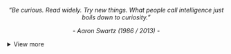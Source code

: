 <p align="center"><i>“Be curious. Read widely. Try new things. What people call intelligence just boils down to curiosity.”</i></p>
<p align="center"><i>- Aaron Swartz (1986 / 2013) -</i></p>


<details>
<summary>View more</summary>
<h2 align="center">About Me</h2>
<center>
  - <b>Languages</b>: <b>Russian</b> <i>(Native)</i>, <b>English</b> <i>(B1-B2)</i>, <b>Italian</b> <i>(A1)</i>
  <br>
  - <b>Hobby</b>: Astronomy, Violin, Language learning, Philosophy, Chess
  <br>
  - Also I write <a href="https://habr.com/ru/users/Tell997/">interesting articles about programming, astronomy (etc.) on Habr!</a>
</center>
  
<br>

<h3 align="center">Skills</h3>

<table width='100%'>
  <tr>
    <td align="center" width="96">
      <a href="#tell396-stack">
        <img src="https://upload.wikimedia.org/wikipedia/commons/thumb/4/4c/Typescript_logo_2020.svg/1200px-Typescript_logo_2020.svg.png" width="48" height="48" alt="TypeScript"         />
      </a>
      <br>TypeScript
    </td>
    <td align="center" width="96">
      <a href="#tell396-stack">
        <img src="https://skillicons.dev/icons?i=express" height="50" alt="express logo" />
      </a>
      <br>Express.js
    </td>
    <td align="center" width="96">
      <a href="#tell396-stack">
        <img src="https://seeklogo.com/images/N/nodejs-logo-FBE122E377-seeklogo.com.png" width="48" height="48" alt="Node.js"         />
      </a>
      <br>Node.js
    </td>
    <td align="center" width="96">
      <a href="#tell396-stack">
        <img src="https://upload.wikimedia.org/wikipedia/commons/a/a8/NestJS.svg" width="48" height="48" alt="Nest.js"         />
      </a>
      <br>Nest.js
    </td>
    <td align="center" width="96">
      <a href="#tell396-stack">
        <img src="https://upload.wikimedia.org/wikipedia/commons/thumb/d/d5/Rust_programming_language_black_logo.svg/1024px-Rust_programming_language_black_logo.svg.png" width="48" height="48" alt="Rust"         />
      </a>
      <br>Rust
    </td>
    <td align="center" width="96">
      <a href="#tell396-stack">
        <img src="https://actix.rs/img/logo.png" width="48" height="48" alt="Actix"         />
      </a>
      <br>Actix
    </td>
    <td align="center" width="96">
      <a href="#tell396-stack">
        <img src="https://solana.com/_next/static/media/solanaLogoMark.17260911.svg" width="48" height="48" alt="Solana"         />
      </a>
      <br>Solana
    </td>
    <td align="center" width="96">
      <a href="#tell396-stack">
        <img src="https://upload.wikimedia.org/wikipedia/commons/thumb/c/c3/Python-logo-notext.svg/115px-Python-logo-notext.svg.png" width="48" height="48" alt="Python"         />
      </a>
      <br>Python
    </td>
	<td align="center" width="96">
      <a href="#tell396-stack">
        <img src="https://upload.wikimedia.org/wikipedia/commons/thumb/2/29/Postgresql_elephant.svg/1024px-Postgresql_elephant.svg.png" width="48" height="48" alt="PostgreSQL"         />
      </a>
      <br>PostgreSQL
    </td>
  </tr> 
</table>

</table>
	
</details>
